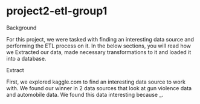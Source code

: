 # project2-etl-group1

Background

For this project, we were tasked with finding an interesting data source and performing the ETL process on it. In the below sections, you will read how we Extracted our data, made necessary transformations to it and loaded it into a database.


Extract

First, we explored kaggle.com to find an interesting data source to work with. We found our winner in 2 data sources that look at gun violence data and automobile data. We found this data interesting because _.
